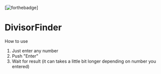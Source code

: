 [![forthebadge](https://forthebadge.com/images/badges/built-with-love.svg)]
# DivisorFinder
How to use
1. Just enter any number
2. Push "Enter"
3. Wait for result (it can takes a little bit longer depending on number you entered)
